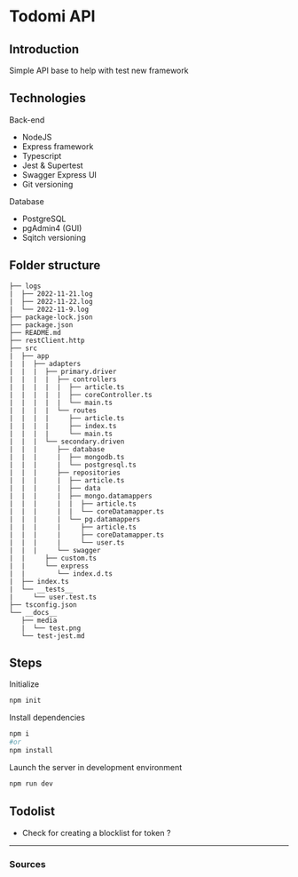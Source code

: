 # Todomi API

## Introduction

Simple API base to help with test new framework

## Technologies

Back-end

- NodeJS
- Express framework
- Typescript
- Jest & Supertest
- Swagger Express UI
- Git versioning

Database

- PostgreSQL
- pgAdmin4 (GUI)
- Sqitch versioning

## Folder structure

```
├── logs
|  ├── 2022-11-21.log
|  ├── 2022-11-22.log
|  └── 2022-11-9.log
├── package-lock.json
├── package.json
├── README.md
├── restClient.http
├── src
|  ├── app
|  |  ├── adapters
|  |  |  ├── primary.driver
|  |  |  |  ├── controllers
|  |  |  |  |  ├── article.ts
|  |  |  |  |  ├── coreController.ts
|  |  |  |  |  └── main.ts
|  |  |  |  └── routes
|  |  |  |     ├── article.ts
|  |  |  |     ├── index.ts
|  |  |  |     └── main.ts
|  |  |  └── secondary.driven
|  |  |     ├── database
|  |  |     |  ├── mongodb.ts
|  |  |     |  └── postgresql.ts
|  |  |     ├── repositories
|  |  |     |  ├── article.ts
|  |  |     |  ├── data
|  |  |     |  ├── mongo.datamappers
|  |  |     |  |  ├── article.ts
|  |  |     |  |  └── coreDatamapper.ts
|  |  |     |  └── pg.datamappers
|  |  |     |     ├── article.ts
|  |  |     |     ├── coreDatamapper.ts
|  |  |     |     └── user.ts
|  |  |     └── swagger
|  |     ├── custom.ts
|  |     └── express
|  |        └── index.d.ts
|  ├── index.ts
|  └── __tests__
|     └── user.test.ts
├── tsconfig.json
└── __docs__
   ├── media
   |  └── test.png
   └── test-jest.md
```

## Steps

Initialize

```sh
npm init
```

Install dependencies

```sh
npm i
#or
npm install
```

Launch the server in development environment

```sh
npm run dev
```

## Todolist

- Check for creating a blocklist for token ?

---

### Sources
